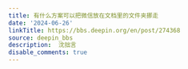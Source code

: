 ```yaml
---
title: 有什么方案可以把微信放在文档里的文件夹挪走
date: '2024-06-26'
linkTitle: https://bbs.deepin.org/en/post/274368
source: deepin_bbs
description:  沈拙言 
disable_comments: true
---
```


